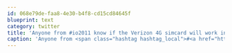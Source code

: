 ```yaml
---
id: 068e79de-faa8-4e30-b4f8-cd15cd84645f
blueprint: text
category: twitter
title: 'Anyone from #io2011 know if the Verizon 4G simcard will work in a 3G data device?'
caption: 'Anyone from <span class="hashtag hashtag_local">#<a href="http://tweettemp.darylchymko.ca/?tag=io2011">io2011</a> know if the Verizon 4G simcard will work in a 3G data device?'
---
```

